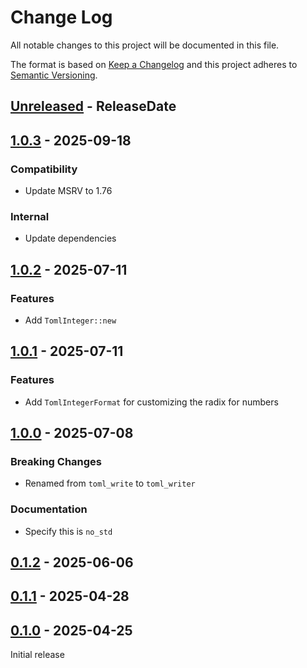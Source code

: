 # Change Log
All notable changes to this project will be documented in this file.

The format is based on [Keep a Changelog](https://keepachangelog.com/)
and this project adheres to [Semantic Versioning](https://semver.org/).

<!-- next-header -->
## [Unreleased] - ReleaseDate

## [1.0.3] - 2025-09-18

### Compatibility

- Update MSRV to 1.76

### Internal

- Update dependencies

## [1.0.2] - 2025-07-11

### Features

- Add `TomlInteger::new`

## [1.0.1] - 2025-07-11

### Features

- Add `TomlIntegerFormat` for customizing the radix for numbers

## [1.0.0] - 2025-07-08

### Breaking Changes

- Renamed from `toml_write` to `toml_writer`

### Documentation

- Specify this is `no_std`

## [0.1.2] - 2025-06-06

## [0.1.1] - 2025-04-28

## [0.1.0] - 2025-04-25

Initial release

<!-- next-url -->
[Unreleased]: https://github.com/toml-rs/toml/compare/toml_writer-v1.0.3...HEAD
[1.0.3]: https://github.com/toml-rs/toml/compare/toml_writer-v1.0.2...toml_writer-v1.0.3
[1.0.2]: https://github.com/toml-rs/toml/compare/toml_writer-v1.0.1...toml_writer-v1.0.2
[1.0.1]: https://github.com/toml-rs/toml/compare/toml_writer-v1.0.0...toml_writer-v1.0.1
[1.0.0]: https://github.com/toml-rs/toml/compare/toml_writer-v0.1.2...toml_writer-v1.0.0
[0.1.2]: https://github.com/toml-rs/toml/compare/toml_writer-v0.1.1...toml_writer-v0.1.2
[0.1.1]: https://github.com/toml-rs/toml/compare/toml_writer-v0.1.0...toml_writer-v0.1.1
[0.1.0]: https://github.com/toml-rs/toml/compare/d00d2856...toml_writer-v0.1.0
